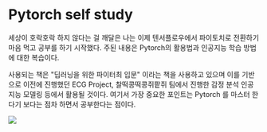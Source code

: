 # Pytorch self study

세상이 호락호락 하지 않다는 걸 깨달은 나는 이제 텐서플로우에서 파이토치로 전환하기 마음 먹고 공부를 하기 시작했다. 주된 내용은 Pytorch의 활용법과 인공지능 학습 방법에 대한 복습이다.

사용되는 책은 "딥러닝을 위한 파이터최 입문" 이라는 책을 사용하고 있으며 이를 기반으로 이전에 진행했던 ECG Project, 찰떡콩떡콩쥐팥쥐 팀에서 진행한 감정 분석 인공지능 모델링 등에서 활용될 것이다. 여기서 가장 중요한 포인트는 Pytorch 를 마스터 한다기 보다는 점차 하면서 공부한다는 점이다.

![](https://www.meme-arsenal.com/memes/d1c0202ffc1ef5787075eb34db20c386.jpg)
